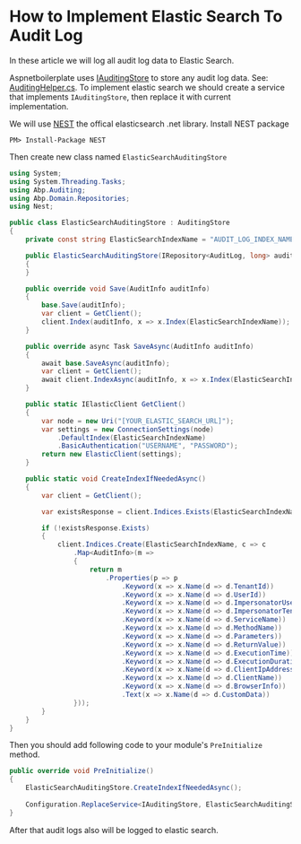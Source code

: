 # How to Implement Elastic Search To Audit Log

In these article we will log all audit log data to Elastic Search.

Aspnetboilerplate uses [IAuditingStore](https://github.com/aspnetboilerplate/aspnetboilerplate/blob/dev/src/Abp/Auditing/IAuditingStore.cs) to store any audit log data. See: [AuditingHelper.cs](https://github.com/aspnetboilerplate/aspnetboilerplate/blob/dev/src/Abp/Auditing/AuditingHelper.cs#L130-L146). To implement elastic search we should create a service that implements `IAuditingStore`, then replace it with current implementation.

We will use [NEST](https://github.com/elastic/elasticsearch-net#nest) the offical elasticsearch .net library. Install NEST package

```shell
PM> Install-Package NEST
```

Then create new class named `ElasticSearchAuditingStore`

```csharp 
using System;
using System.Threading.Tasks;
using Abp.Auditing;
using Abp.Domain.Repositories;
using Nest;

public class ElasticSearchAuditingStore : AuditingStore
{
    private const string ElasticSearchIndexName = "AUDIT_LOG_INDEX_NAME";

    public ElasticSearchAuditingStore(IRepository<AuditLog, long> auditLogRepository) : base(auditLogRepository)
    {
    }

    public override void Save(AuditInfo auditInfo)
    {
        base.Save(auditInfo);
        var client = GetClient();
        client.Index(auditInfo, x => x.Index(ElasticSearchIndexName));
    }

    public override async Task SaveAsync(AuditInfo auditInfo)
    {
        await base.SaveAsync(auditInfo);
        var client = GetClient();
        await client.IndexAsync(auditInfo, x => x.Index(ElasticSearchIndexName));
    }

    public static IElasticClient GetClient()
    {
        var node = new Uri("[YOUR_ELASTIC_SEARCH_URL]");
        var settings = new ConnectionSettings(node)
            .DefaultIndex(ElasticSearchIndexName)
            .BasicAuthentication("USERNAME", "PASSWORD");
        return new ElasticClient(settings);
    }

    public static void CreateIndexIfNeededAsync()
    {
        var client = GetClient();

        var existsResponse = client.Indices.Exists(ElasticSearchIndexName);

        if (!existsResponse.Exists)
        {
            client.Indices.Create(ElasticSearchIndexName, c => c
                .Map<AuditInfo>(m =>
                {
                    return m
                        .Properties(p => p
                            .Keyword(x => x.Name(d => d.TenantId))
                            .Keyword(x => x.Name(d => d.UserId))
                            .Keyword(x => x.Name(d => d.ImpersonatorUserId))
                            .Keyword(x => x.Name(d => d.ImpersonatorTenantId))
                            .Keyword(x => x.Name(d => d.ServiceName))
                            .Keyword(x => x.Name(d => d.MethodName))
                            .Keyword(x => x.Name(d => d.Parameters))
                            .Keyword(x => x.Name(d => d.ReturnValue))
                            .Keyword(x => x.Name(d => d.ExecutionTime))
                            .Keyword(x => x.Name(d => d.ExecutionDuration))
                            .Keyword(x => x.Name(d => d.ClientIpAddress))
                            .Keyword(x => x.Name(d => d.ClientName))
                            .Keyword(x => x.Name(d => d.BrowserInfo))
                            .Text(x => x.Name(d => d.CustomData))
                }));
        }
    }
}
```

Then you should add following code to your module's `PreInitialize` method.

```csharp
public override void PreInitialize()
{
    ElasticSearchAuditingStore.CreateIndexIfNeededAsync();
    
    Configuration.ReplaceService<IAuditingStore, ElasticSearchAuditingStore>(DependencyLifeStyle.Transient);
}
```

After that audit logs also will be logged to elastic search.

